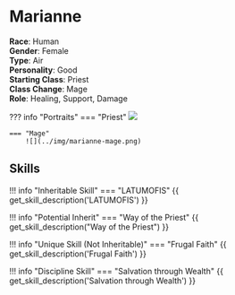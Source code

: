 # Marianne

**Race**: Human  
**Gender**: Female  
**Type**: Air  
**Personality**: Good  
**Starting Class**: Priest  
**Class Change**: Mage  
**Role**: Healing, Support, Damage

??? info "Portraits"
    === "Priest"
        ![](../img/marianne-priest.jpg)

    === "Mage"
        ![](../img/marianne-mage.png)

## Skills

!!! info "Inheritable Skill"
    === "LATUMOFIS"
        {{ get_skill_description('LATUMOFIS') }}

!!! info "Potential Inherit"
    === "Way of the Priest"
        {{ get_skill_description("Way of the Priest") }}

!!! info "Unique Skill (Not Inheritable)"
    === "Frugal Faith"
        {{ get_skill_description('Frugal Faith') }}
        
!!! info "Discipline Skill"
    === "Salvation through Wealth"
        {{ get_skill_description('Salvation through Wealth') }}
